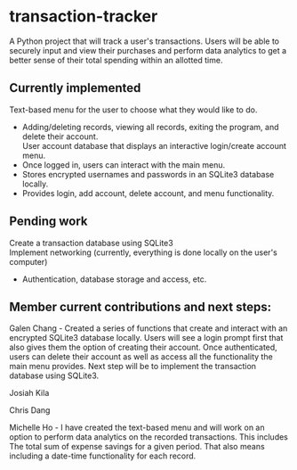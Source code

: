 # transaction-tracker
A Python project that will track a user's transactions. Users will be able to securely input and view their purchases and perform data analytics to get a better sense of their total spending within an allotted time.

## Currently implemented
Text-based menu for the user to choose what they would like to do.<br />
  * Adding/deleting records, viewing all records, exiting the program, and delete their account.<br />
User account database that displays an interactive login/create account menu.<br />
  * Once logged in, users can interact with the main menu.<br />
  * Stores encrypted usernames and passwords in an SQLite3 database locally.<br />
  * Provides login, add account, delete account, and menu functionality.

## Pending work
Create a transaction database using SQLite3<br />
Implement networking (currently, everything is done locally on the user's computer)<br />
  * Authentication, database storage and access, etc.


## Member current contributions and next steps:
Galen Chang - Created a series of functions that create and interact with an encrypted SQLite3 database locally.  Users will see a login prompt first that also gives them the option of creating their account.  Once authenticated, users can delete their account as well as access all the functionality the main menu provides.  Next step will be to implement the transaction database using SQLite3.

Josiah Kila

Chris Dang

Michelle Ho - I have created the text-based menu and will work on an option to perform data analytics on the recorded transactions. This includes The total sum of expense savings for a given period. That also means including a date-time functionality for each record.
